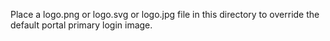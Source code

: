 Place a logo.png or logo.svg or logo.jpg file in this directory to override the default portal primary login image.
